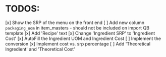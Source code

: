 # TODOS:

[x] Show the SRP of the menu on the front end
[ ] Add new column `packaging_uom` in item_masters - should not be included on import QB template
[x] Add 'Recipe' text
[x] Change 'Ingredient SRP' to 'Ingredient Cost'
[x] AutoFill the Ingredient UOM and Ingredient Cost
[ ] Implement the conversion
[x] Implement cost vs. srp percentage
[ ] Add 'Theoretical Ingredient' and 'Theoretical Cost'
